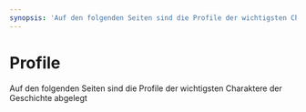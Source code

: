 ```yaml
---
synopsis: 'Auf den folgenden Seiten sind die Profile der wichtigsten Charaktere der Geschichte abgelegt'
---
```

# Profile

Auf den folgenden Seiten sind die Profile der wichtigsten Charaktere der
Geschichte abgelegt
